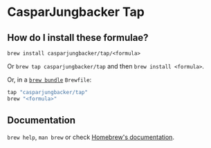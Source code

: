 # CasparJungbacker Tap

## How do I install these formulae?

`brew install casparjungbacker/tap/<formula>`

Or `brew tap casparjungbacker/tap` and then `brew install <formula>`.

Or, in a [`brew bundle`](https://github.com/Homebrew/homebrew-bundle) `Brewfile`:

```ruby
tap "casparjungbacker/tap"
brew "<formula>"
```

## Documentation

`brew help`, `man brew` or check [Homebrew's documentation](https://docs.brew.sh).
